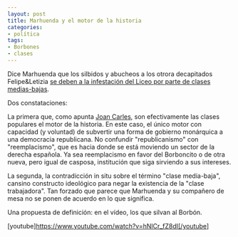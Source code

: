```yaml
---
layout: post
title: Marhuenda y el motor de la historia
categories:
- política
tags:
- Borbones
- clases
---
```

Dice Marhuenda que los silbidos y abucheos a los otrora decapitados Felipe&Letizia [se deben a la infestación del Liceo por parte de clases medias-bajas](http://www.vilaweb.cat/noticia/4120660/20130531/marhuenda-lesbroncada-princeps-liceu-gent-classe-mitjana-baixa.html).

Dos constataciones:

La primera que, como apunta [Joan Carles](https://twitter.com/joanquisal), son efectivamente las clases populares el motor de la historia. En este caso, el único motor con capacidad (y voluntad) de subvertir una forma de gobierno monárquica a una democracia republicana. No confundir "republicanismo" con "reemplacismo", que es hacia donde se está moviendo un sector de la derecha española. Ya sea reemplacismo en favor del Borboncito o de otra nueva, pero igual de casposa, institución que siga sirviendo a sus intereses.

La segunda, la contradicción in situ sobre el término "clase media-baja", cansino constructo ideológico para negar la existencia de la "clase trabajadora". Tan forzado que parece que Marhuenda y su compañero de mesa no se ponen de acuerdo en lo que significa.

Una propuesta de definición: en el vídeo, los que silvan al Borbón.

[youtube]https://www.youtube.com/watch?v=hNlCr_fZ8dI[/youtube]